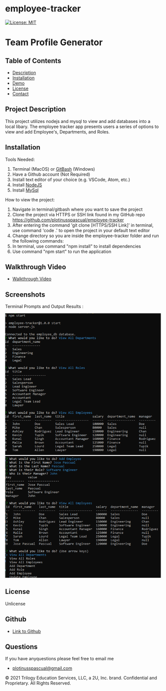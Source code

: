 # employee-tracker

[![License: MIT](https://img.shields.io/badge/License-MIT-yellow.svg)](https://opensource.org/licenses/MIT)
# Team Profile Generator
## Table of Contents
- [Description](#project-description)
- [Installation](#installation)
- [Demo](#walkthrough-video)
- [License](#license)
- [Contact](#github)
## Project Description

This project utilizes nodejs and mysql to view and add databases into a local libary. The employee tracker app presents users a series of options to view and add Employee's, Departments, and Roles.

## Installation
Tools Needed:

1. Terminal (MacOS) or
   [GitBash](https://gitforwindows.org/) (Windows)
2. Have a Github account (Not Required)
3. Install text editor of your choice (e.g. VSCode, Atom, etc.)
4. Install [NodeJS](https://nodejs.org/en/)
5. Install [MySql](https://dev.mysql.com/doc/mysql-installation-excerpt/5.7/en/)

How to view the project:

1. Navigate in terminal/gitbash where you want to save the project
2. Clone the project via HTTPS or SSH link found in my GitHub repo 
    https://github.com/plotinusspascual/employee-tracker
3. After entering the command 'git clone [HTTPS/SSH Link]' in terminal, use command 'code .' to open the project in your default text editor
4. Change directory so you are inside the employee-tracker folder and run the following commands: 
5. In terminal, use command "npm install" to install dependencies
6. Use command "npm start" to run the application

## Walkthrough Video
- [Walkthrough Video](https://youtu.be/rUiTz7ZGII0)

## Screenshots
Terminal Prompts and Output Results :

![alt_text](/assets/terminal-demo1.PNG)
![alt_text](/assets/terminal-demo2.PNG)
## License
Unlicense
## Github
- [Link to Github](https://www.github.com/plotinusspascual)
## Questions
If you have anyquestions please feel free to email me
- [plotinusspascual@gmail.com](plotinusspascual@gmail.com)

© 2021 Trilogy Education Services, LLC, a 2U, Inc. brand. Confidential and Proprietary. All Rights Reserved.
